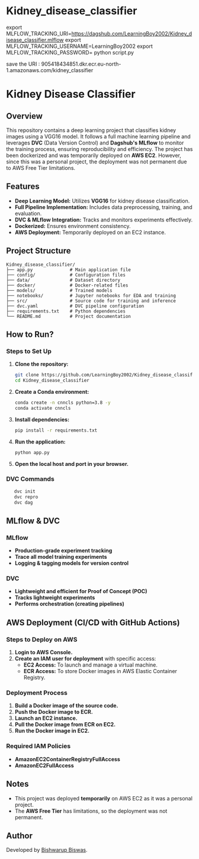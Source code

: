 # Kidney_disease_classifier

export MLFLOW_TRACKING_URI=https://dagshub.com/LearningBoy2002/Kidney_disease_classifier.mlflow 
export MLFLOW_TRACKING_USERNAME=LearningBoy2002 
export MLFLOW_TRACKING_PASSWORD=
python script.py


save the URI : 905418434851.dkr.ecr.eu-north-1.amazonaws.com/kidney_classifier

# Kidney Disease Classifier

## Overview
This repository contains a deep learning project that classifies kidney images using a VGG16 model. It follows a full machine learning pipeline and leverages **DVC** (Data Version Control) and **Dagshub's MLflow** to monitor the training process, ensuring reproducibility and efficiency. The project has been dockerized and was temporarily deployed on **AWS EC2**. However, since this was a personal project, the deployment was not permanent due to AWS Free Tier limitations.

## Features
- **Deep Learning Model:** Utilizes **VGG16** for kidney disease classification.
- **Full Pipeline Implementation:** Includes data preprocessing, training, and evaluation.
- **DVC & MLflow Integration:** Tracks and monitors experiments effectively.
- **Dockerized:** Ensures environment consistency.
- **AWS Deployment:** Temporarily deployed on an EC2 instance.

## Project Structure
```
Kidney_disease_classifier/
├── app.py              # Main application file
├── config/             # Configuration files
├── data/               # Dataset directory
├── docker/             # Docker-related files
├── models/             # Trained models
├── notebooks/          # Jupyter notebooks for EDA and training
├── src/                # Source code for training and inference
├── dvc.yaml            # DVC pipeline configuration
├── requirements.txt    # Python dependencies
└── README.md           # Project documentation
```

## How to Run?
### Steps to Set Up
1. **Clone the repository:**
   ```sh
   git clone https://github.com/LearningBoy2002/Kidney_disease_classifier.git
   cd Kidney_disease_classifier
   ```
2. **Create a Conda environment:**
   ```sh
   conda create -n cnncls python=3.8 -y
   conda activate cnncls
   ```
3. **Install dependencies:**
   ```sh
   pip install -r requirements.txt
   ```
4. **Run the application:**
   ```sh
   python app.py
   ```
5. **Open the local host and port in your browser.**

### DVC Commands
```sh
   dvc init
   dvc repro
   dvc dag
```

## MLflow & DVC
### MLflow
- **Production-grade experiment tracking**
- **Trace all model training experiments**
- **Logging & tagging models for version control**

### DVC
- **Lightweight and efficient for Proof of Concept (POC)**
- **Tracks lightweight experiments**
- **Performs orchestration (creating pipelines)**

## AWS Deployment (CI/CD with GitHub Actions)
### Steps to Deploy on AWS
1. **Login to AWS Console.**
2. **Create an IAM user for deployment** with specific access:
   - **EC2 Access:** To launch and manage a virtual machine.
   - **ECR Access:** To store Docker images in AWS Elastic Container Registry.

### Deployment Process
1. **Build a Docker image of the source code.**
2. **Push the Docker image to ECR.**
3. **Launch an EC2 instance.**
4. **Pull the Docker image from ECR on EC2.**
5. **Run the Docker image in EC2.**

### Required IAM Policies
- **AmazonEC2ContainerRegistryFullAccess**
- **AmazonEC2FullAccess**

## Notes
- This project was deployed **temporarily** on AWS EC2 as it was a personal project.
- The **AWS Free Tier** has limitations, so the deployment was not permanent.

## Author
Developed by [Bishwarup Biswas](https://www.linkedin.com/in/bishwarup-b-0230a6248/).




